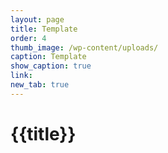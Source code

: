 ```yaml
---
layout: page
title: Template
order: 4
thumb_image: /wp-content/uploads/
caption: Template
show_caption: true
link: 
new_tab: true
---
```


# {{title}}